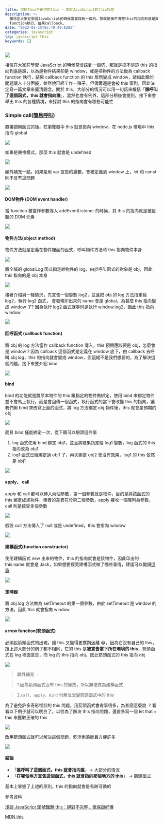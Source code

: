 ```yaml
---
title: 你的this不是你的this — 關於JavaScript的this指向
description: >-
  相信在大家在學習JavaScript的時候常會踩到一個坑，那就是搞不清楚this的指向到底是誰，以為是物件結果卻是window，或是把物件的方法做為callback
  function執行，結果callback…
date: "2022-01-25T05:49:49.020Z"
categories: javascript
tag: javascript this
keywords: []
---
```


![](/img/1__IHkXB8NWvfzb3kNtRoca9w.jpeg)

相信在大家在學習 JavaScript 的時候常會踩到一個坑，那就是搞不清楚 this 的指向到底是誰，以為是物件結果卻是 window，或是把物件的方法做為 callback function 執行，結果 callback function 的 this 居然變成 window，諸如此類的問題讓人十分困擾，雖然說已經工作一陣子，但偶爾還是會被 this 雷到，因此決定寫一篇文章來釐清觀念，關於 this，大部分的情況可以用一句話來概括「**誰呼叫了這個函式，this 就會指向誰**」，當然也會有例外，這部分稍後會提到，接下來會舉出 this 的各種情境，來探討 this 的指向會有哪些可能性

### Simple call([簡易呼叫](https://developer.mozilla.org/zh-TW/docs/Web/JavaScript/Reference/Operators/this#%E7%B0%A1%E6%98%93%E5%91%BC%E5%8F%AB "Permalink to 簡易呼叫"))

直接調用函式的話，在瀏覽器中 this 就會指向 window，在 node.js 環境中 this 指向 global

![](/img/1__GV6iYD__peUf7NKrGtCThBQ.png)

如果是嚴格模式，那麼 this 就會是 undefined

![](/img/1__rEkO__GJRgQLYNaXiptLx2Q.png)

額外補充一點，如果是用 var 宣告的變數，會被定義到 window 上，let 和 const 則不會有這問題

![](/img/1__hal90JOZQsHUxFlAoWKC4w.png)

#### DOM**物件 (**DOM event handler**)**

當 function 被當作參數傳入 addEventListener 的時候，其 this 的指向就是被監聽的 DOM 元素

![](/img/1__06pPsnXdV87A__DLeE4Zdsw.png)

#### 物件方法(object method)

物件方法就是定義在物件裡面的函式，呼叫物件方法時 this 指向物件本身

![](/img/1__KMpeC__w6LRZfcH7rx3jLBQ.png)

將全域的 globalLog 函式指定給物件的 log，由於呼叫函式的對象是 obj，因此 this 指向的是 obj 本身

![](/img/1__dLu3MwTFEdbU582HEzfjDg.png)

接著介紹另一種情況，先宣告一個變數 log2，並且把 obj 的 log 方法指定給 log2，執行 log2 函式， 會發現印出來的 name 會是 global，為甚麼 this 指向變成 window 了? 因為執行 log2 函式就等同是執行 window.log2，因此 this 指向 window

![](/img/1__Gy2T__s8Q4j9XDQwd6EgHVA.png)

#### 回呼函式 (**callback function)**

將 obj 的 log 方法當作 callback function 傳入，this 預期應該要是 obj，怎麼會是 window ? 因為 callback 這個函式是定義在 window 底下，由 callback 去呼叫 obj.log，this 的指向就會變成 window，但這絕不是我們想要的，為了解決這個問題，接下來要介紹 bind

![](/img/1__RStGGuVI7MTyIH6mpGjZ5w.png)

#### bind

bind 的功能就是將原本物件的 this 跟指定的物件做綁定，使用 bind 來綁定物件並不會馬上執行，而是會回傳一個函式，執行函式的當下會改變 this 的指向，讓我們用 bind 來改寫上面的函式，將 log 方法綁定 obj 物件後，this 就會是預期的 obj

![](/img/1__Vz3e5FHe2IWlnZLu79MjBA.png)

而且 bind 僅能綁定一次，從下圖可以驗證這件事

1.  log 函式使用 bind 綁定 obj1，並且將結果指定給 log1 變數，log 函式的 this 指向改為 obj1
2.  log1 函式已經綁定過 obj1 了，再次綁定 obj2 會沒有效果，log1 的 this 依然是 obj1

![](/img/1__hk74puiRvtZqJPRqM__qcrQ.png)

#### apply、 call

apply 和 call 都可以傳入兩個參數，第一個參數就是物件，目的是將該函式的 this 綁定成該物件，兩者的差異在於第二個參數，apply 接收一個陣列為參數，call 則是接受多個參數

![](/img/1__tudlxnSk92JkT__NtF1DSrw.png)

假設 call 方法傳入了 null 或是 undefined，this 會指向 window

![](/img/1__GLJ3X29QgzAHiJ__4MTAf1w.png)

#### 建構函式(function constructor)

使用建構函式 new 出來的物件，this 的指向就會是該物件，因此印出的 this.name 就會是 Jack，如果想要探究建構函式做了哪些事情，建議可以閱讀[這篇](https://medium.com/coding-hot-pot/%E6%88%91%E5%80%91%E6%98%AF%E7%94%9A%E9%BA%BC%E9%97%9C%E4%BF%82-%E9%97%9C%E6%96%BCjavascript%E5%8E%9F%E5%9E%8B%E9%8F%88-prototype-chain-d60e77b69649)

![](/img/1__fsPMpFkJ3tVMAZs____VuFIA.png)

#### 定時器

將 obj.log 方法做為 setTimeout 的第一個參數，由於 setTimeout 是 window 的方法，因此 this 就會指向 window

![](/img/1__fwAMVGJ9__I7THtYdUzrvOg.png)

#### arrow function(箭頭函式)

必須說箭頭函式的出現，讓 this 又變得更撲朔迷離 😂，因為它沒有自己的 this，跟上述大部分的例子都不相同，它的 this 是**被宣告當下所在環境的 this**，箭頭函式在 log 裡面宣告，而 log 的 this 指向 obj，因此箭頭函式的 this 指向 obj

![](/img/1__1YM28THIg8deXx3__e1vo__g.png)

> 額外補充  :

> 1.因為箭頭函式沒有 this 的緣故，所以無法做為建構函式

> 2.`call`、`apply`、`bind` 均無法改變箭頭函式中的 this

為了避免許多奇形怪狀的 this 問題，用箭頭函式會省事很多，為甚麼這麼說  ? 看看以下例子就可以明白了，以往為了解決 this 指向問題，還要多寫一個 let that = this 來獲取正確的 this

![](/img/1__SYM8JHr77OTpYqsx6HXgRw.png)

改用箭頭函式就可以解決這個問題，乾淨俐落而且方便許多

![](/img/1____lO7zp49BwEHQs6lod1dpg.png)

#### 結論

- 「**誰呼叫了這個函式，this 就會指向誰**」→ 大部分的情況
- 「**在哪個地方宣告這個函式，this 就會指向那個地方的 this**」 → 箭頭函式

基本上掌握了上述的原則，this 的指向就會是有跡可循的

參考資料

[淺談 JavaScript 頭號難題 this：絕對不完整，但保證好懂](https://blog.techbridge.cc/2019/02/23/javascript-this/)

[MDN this](https://developer.mozilla.org/zh-TW/docs/Web/JavaScript/Reference/Operators/this)
